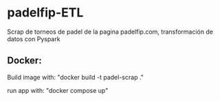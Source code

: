 # padelfip-ETL
Scrap de torneos de padel de la pagina padelfip.com, transformación de datos con Pyspark

## Docker:
Build image with: "docker build -t padel-scrap ."

run app with: "docker compose up"
